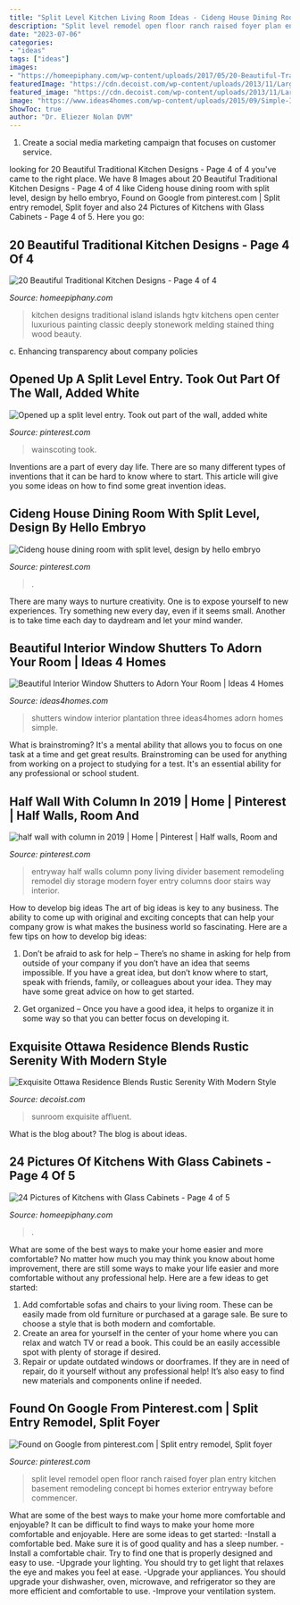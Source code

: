 ```yaml
---
title: "Split Level Kitchen Living Room Ideas - Cideng House Dining Room With Split Level, Design By Hello Embryo"
description: "Split level remodel open floor ranch raised foyer plan entry kitchen basement remodeling concept bi homes exterior entryway before commencer"
date: "2023-07-06"
categories:
- "ideas"
tags: ["ideas"]
images:
- "https://homeepiphany.com/wp-content/uploads/2017/05/20-Beautiful-Traditional-Kitchen-Designs-17.jpg"
featuredImage: "https://cdn.decoist.com/wp-content/uploads/2013/11/Large-living-room-in-white.jpg"
featured_image: "https://cdn.decoist.com/wp-content/uploads/2013/11/Large-living-room-in-white.jpg"
image: "https://www.ideas4homes.com/wp-content/uploads/2015/09/Simple-Interior-Window-Shutters-Three-Panels-Design-Makes-Airy-Bathroom-Area.jpg"
ShowToc: true
author: "Dr. Eliezer Nolan DVM"
---
```



1. Create a social media marketing campaign that focuses on customer service.

	

		
looking for 20 Beautiful Traditional Kitchen Designs - Page 4 of 4 you've came to the right place. We have 8 Images about 20 Beautiful Traditional Kitchen Designs - Page 4 of 4 like Cideng house dining room with split level, design by hello embryo, Found on Google from pinterest.com | Split entry remodel, Split foyer and also 24 Pictures of Kitchens with Glass Cabinets - Page 4 of 5. Here you go:
		
    
## 20 Beautiful Traditional Kitchen Designs - Page 4 Of 4

<img loading=lazy src="https://homeepiphany.com/wp-content/uploads/2017/05/20-Beautiful-Traditional-Kitchen-Designs-17.jpg" onerror="this.onerror=null;this.src='https://tse3.mm.bing.net/th?id=OIP.bDMZDdr5n9KJ06nj5wA90QHaE7&amp;pid=15.1';" alt="20 Beautiful Traditional Kitchen Designs - Page 4 of 4">

_Source: homeepiphany.com_

>kitchen designs traditional island islands hgtv kitchens open center luxurious painting classic deeply stonework melding stained thing wood beauty. 

	

c. Enhancing transparency about company policies 

    
## Opened Up A Split Level Entry. Took Out Part Of The Wall, Added White

<img loading=lazy src="https://i.pinimg.com/736x/c3/e8/8b/c3e88ba8a856209ae0e6be198f39a9a6.jpg" onerror="this.onerror=null;this.src='https://tse4.mm.bing.net/th?id=OIP.XZriUW-hPfIl6R5l1lqFGgHaJ3&amp;pid=15.1';" alt="Opened up a split level entry. Took out part of the wall, added white">

_Source: pinterest.com_

>wainscoting took. 

	

Inventions are a part of every day life. There are so many different types of inventions that it can be hard to know where to start. This article will give you some ideas on how to find some great invention ideas.

    
## Cideng House Dining Room With Split Level, Design By Hello Embryo

<img loading=lazy src="https://i.pinimg.com/736x/31/e2/42/31e24215d9c5964172615737ec9ee85f.jpg" onerror="this.onerror=null;this.src='https://tse3.mm.bing.net/th?id=OIP.9HwPrzGnxwz1II3maZpjugHaIv&amp;pid=15.1';" alt="Cideng house dining room with split level, design by hello embryo">

_Source: pinterest.com_

>. 

	

There are many ways to nurture creativity. One is to expose yourself to new experiences. Try something new every day, even if it seems small. Another is to take time each day to daydream and let your mind wander.

    
## Beautiful Interior Window Shutters To Adorn Your Room | Ideas 4 Homes

<img loading=lazy src="https://www.ideas4homes.com/wp-content/uploads/2015/09/Simple-Interior-Window-Shutters-Three-Panels-Design-Makes-Airy-Bathroom-Area.jpg" onerror="this.onerror=null;this.src='https://tse2.mm.bing.net/th?id=OIP.tVRyMYghDXtjK_eBBvODaAHaGg&amp;pid=15.1';" alt="Beautiful Interior Window Shutters to Adorn Your Room | Ideas 4 Homes">

_Source: ideas4homes.com_

>shutters window interior plantation three ideas4homes adorn homes simple. 

	

What is brainstroming? It's a mental ability that allows you to focus on one task at a time and get great results. Brainstroming can be used for anything from working on a project to studying for a test. It's an essential ability for any professional or school student.

    
## Half Wall With Column In 2019 | Home | Pinterest | Half Walls, Room And

<img loading=lazy src="https://i.pinimg.com/736x/69/93/f3/6993f3d1366743248504367025bbedaf--entryway-wall-entryway-ideas.jpg?b=t" onerror="this.onerror=null;this.src='https://tse4.mm.bing.net/th?id=OIP.UW7L300BFPSlF4Qm6hd5ewHaJ4&amp;pid=15.1';" alt="half wall with column in 2019 | Home | Pinterest | Half walls, Room and">

_Source: pinterest.com_

>entryway half walls column pony living divider basement remodeling remodel diy storage modern foyer entry columns door stairs way interior. 

	

How to develop big ideas
The art of big ideas is key to any business. The ability to come up with original and exciting concepts that can help your company grow is what makes the business world so fascinating. Here are a few tips on how to develop big ideas:
1. Don’t be afraid to ask for help – There’s no shame in asking for help from outside of your company if you don’t have an idea that seems impossible. If you have a great idea, but don’t know where to start, speak with friends, family, or colleagues about your idea. They may have some great advice on how to get started.

2. Get organized – Once you have a good idea, it helps to organize it in some way so that you can better focus on developing it.

    
## Exquisite Ottawa Residence Blends Rustic Serenity With Modern Style

<img loading=lazy src="https://cdn.decoist.com/wp-content/uploads/2013/11/Large-living-room-in-white.jpg" onerror="this.onerror=null;this.src='https://tse1.mm.bing.net/th?id=OIP.HTBcNv5Hm6XmhTmSyzzWKgHaDW&amp;pid=15.1';" alt="Exquisite Ottawa Residence Blends Rustic Serenity With Modern Style">

_Source: decoist.com_

>sunroom exquisite affluent. 

	

What is the blog about?
The blog is about ideas.

    
## 24 Pictures Of Kitchens With Glass Cabinets - Page 4 Of 5

<img loading=lazy src="https://homeepiphany.com/wp-content/uploads/2015/06/24-Pictures-of-Kitchens-with-Glass-Cabinets-18.jpg" onerror="this.onerror=null;this.src='https://tse4.mm.bing.net/th?id=OIP.GCivRgFrUO6P1obQh7P3tAHaE8&amp;pid=15.1';" alt="24 Pictures of Kitchens with Glass Cabinets - Page 4 of 5">

_Source: homeepiphany.com_

>. 

	

What are some of the best ways to make your home easier and more comfortable?
No matter how much you may think you know about home improvement, there are still some ways to make your life easier and more comfortable without any professional help. Here are a few ideas to get started: 
1) Add comfortable sofas and chairs to your living room. These can be easily made from old furniture or purchased at a garage sale. Be sure to choose a style that is both modern and comfortable. 
2) Create an area for yourself in the center of your home where you can relax and watch TV or read a book. This could be an easily accessible spot with plenty of storage if desired. 
3) Repair or update outdated windows or doorframes. If they are in need of repair, do it yourself without any professional help! It’s also easy to find new materials and components online if needed.

    
## Found On Google From Pinterest.com | Split Entry Remodel, Split Foyer

<img loading=lazy src="https://i.pinimg.com/736x/6b/be/73/6bbe738fab227d2148dd4fdd2e1094a6.jpg" onerror="this.onerror=null;this.src='https://tse3.mm.bing.net/th?id=OIP.meySkpAZK7PYp36FkcK4zQHaFj&amp;pid=15.1';" alt="Found on Google from pinterest.com | Split entry remodel, Split foyer">

_Source: pinterest.com_

>split level remodel open floor ranch raised foyer plan entry kitchen basement remodeling concept bi homes exterior entryway before commencer. 

	

What are some of the best ways to make your home more comfortable and enjoyable?
It can be difficult to find ways to make your home more comfortable and enjoyable. Here are some ideas to get started: 
-Install a comfortable bed. Make sure it is of good quality and has a sleep number.
-Install a comfortable chair. Try to find one that is properly designed and easy to use.
-Upgrade your lighting. You should try to get light that relaxes the eye and makes you feel at ease.
-Upgrade your appliances. You should upgrade your dishwasher, oven, microwave, and refrigerator so they are more efficient and comfortable to use. 
-Improve your ventilation system.

